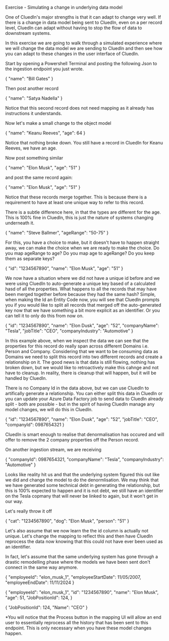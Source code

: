 Exercise - Simulating a change in underlying data model

One of CluedIn's major strengths is that it can adapt to change very well. If there is a change in data model being sent to CluedIn, even on a per record level, CluedIn can adapt without having to stop the flow of data to downstream systems. 

In this exercise we are going to walk through a simulated experience where we will change the data model we are sending to CluedIn and then see how you can adapt to these changes in the user interface of CluedIn. 

Start by opening a Powershell Terminal and posting the following Json to the ingestion endpoint you just wrote. 

{
    "name": "Bill Gates"
}

Then post another record

{
    "name": "Satya Nadella"
}

Notice that this second record does not need mapping as it already has instructions it understands. 

Now let's make a small change to the object model

{
    "name": "Keanu Reeves",
    "age": 64
}

Notice that nothing broke down. You still have a record in CluedIn for Keanu Reeves, we have an age.

Now post something similar

{
    "name": "Elon Musk",
    "age": "51"
}

and post the same record again:

{
    "name": "Elon Musk",
    "age": "51"
}

Notice that these records merge together. This is because there is a requirement to have at least one unique way to refer to this record. 

There is a subtle difference here, in that the types are different for the age. This is 100% fine in CluedIn, this is just the nature of systems changing underneath it. 

{
    "name": "Steve Ballmer", 
    "ageRange": "50-75"
}

For this, you have a choice to make, but it doesn't have to happen straight away, we can make the choice when we are ready to make the choice. Do you map ageRange to age? Do you map age to ageRange? Do you keep them as separate keys?

{
    "id": "1234567890", 
    "name": "Elon Musk", 
    "age": "51"
}

We now have a situation where we did not have a unique id before and we were using CluedIn to auto-generate a unique key based of a calculated hasd of all the properties. What happens to all the records that may have been merged together before because they had the same hash? Simple, when making the Id an Entity Code now, you will see that CluedIn prompts you if you would like to split all records that merged off the auto-generated key now that we have something a bit more explicit as an identifier. Or you can tell it to only do this from now on. 

{
    "id": "1234567890", 
    "name": "Elon Dusk", 
    "age": "52", 
    "companyName": "Tesla", 
    "jobTitle": "CEO", 
    "companyIndustry": "Automotive"
}

In this example above, when we inspect the data we can see that the properties for this record do really span across different Domains i.e. Person and Company. Considering that we want to be consuming data as Domains we need to split this record into two different records and create a relationship on it. The good news is that data is still flowing, nothing has broken down, but we would like to retroactively make this cahnge and not have to cleanup. In reality, there is cleanup that will happen, but it will be handled by CluedIn. 

There is no Company Id in the data above, but we can use CluedIn to artifically generate a relationship. You can either split this data in CluedIn or you can update your Azure Data Factory job to send data to CluedIn already split - both are possible - but in the spirit of having CluedIn manage any model changes, we will do this in CluedIn. 

{
    "id": "1234567890", 
    "name": "Elon Dusk", 
    "age": "52", 
    "jobTitle": "CEO", 
    "companyId": 0987654321
}

CluedIn is smart enough to realise that denormalisation has occured and will offer to remove the 2 company properties off the Person record. 

On another ingestion stream, we are receiving

{
    "companyId": 0987654321,
    "companyName": "Tesla", 
    "companyIndustry": "Automotive"
}

Looks like reality hit us and that the underlying system figured this out like we did and change the model to do the denormlisation. We may think that we have generated some technical debt in generating the relationship, but this is 100% expected to happen and it is not debt, we still have an identifier on the Tesla copmany that will never be linked to again, but it won't get in our way. 

Let's really throw it off

{
    "cat": "1234567890", 
    "dog": "Elon Musk", 
    "person": "51"
}

Let's also assume that we now learn the the id column is actually not unique. Let's change the mapping to reflect this and then have CluedIn reprocess the data now knowing that this could not have ever been used as an identifier. 


In fact, let's assume that the same underlying system has gone through a drastic remodelling phase where the models we have been sent don't connect in the same way anymore. 

{
    "employeeId": "elon_musk_1", 
    "employeeStartDate": 11/05/2007, 
    "employeeEndDate": 11/11/2024
}

{
    "employeeId": "elon_musk_1", 
    "id": "1234567890", 
    "name": "Elon Musk", 
    "age": 51, 
    "JobPositionId": 124, 
}

{
     "JobPositionId": 124, 
     "Name": "CEO"
}

*You will notice that the Process button in the mapping UI will allow an end user to essentially reprocess all the history that has been sent to this endpoint. This is only necessary when you have these model changes happen. 